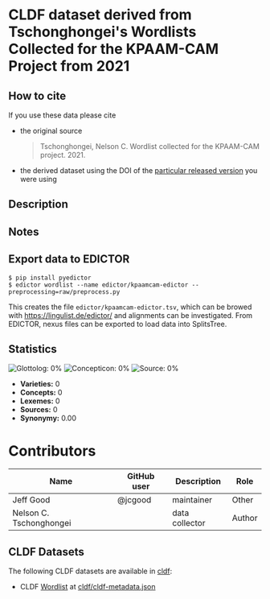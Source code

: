 # CLDF dataset derived from Tschonghongei's Wordlists Collected for the KPAAM-CAM Project from 2021

## How to cite

If you use these data please cite
- the original source
  > Tschonghongei, Nelson C. Wordlist collected for the KPAAM-CAM project. 2021.
- the derived dataset using the DOI of the [particular released version](../../releases/) you were using

## Description


## Notes

## Export data to EDICTOR

```
$ pip install pyedictor
$ edictor wordlist --name edictor/kpaamcam-edictor --preprocessing=raw/preprocess.py
```

This creates the file `edictor/kpaamcam-edictor.tsv`, which can be browed with https://lingulist.de/edictor/ and alignments can be investigated. From EDICTOR, nexus files can be exported to load data into SplitsTree.



## Statistics


![Glottolog: 0%](https://img.shields.io/badge/Glottolog-0%25-red.svg "Glottolog: 0%")
![Concepticon: 0%](https://img.shields.io/badge/Concepticon-0%25-red.svg "Concepticon: 0%")
![Source: 0%](https://img.shields.io/badge/Source-0%25-red.svg "Source: 0%")

- **Varieties:** 0
- **Concepts:** 0
- **Lexemes:** 0
- **Sources:** 0
- **Synonymy:** 0.00

# Contributors

Name | GitHub user | Description | Role
--- | --- | --- | ---
Jeff Good | @jcgood | maintainer | Other
Nelson C. Tschonghongei | | data collector | Author



## CLDF Datasets

The following CLDF datasets are available in [cldf](cldf):

- CLDF [Wordlist](https://github.com/cldf/cldf/tree/master/modules/Wordlist) at [cldf/cldf-metadata.json](cldf/cldf-metadata.json)